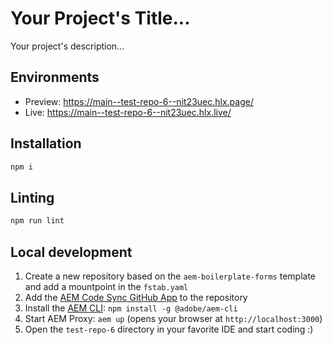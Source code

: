 # Your Project's Title...
Your project's description...

## Environments
- Preview: https://main--test-repo-6--nit23uec.hlx.page/
- Live: https://main--test-repo-6--nit23uec.hlx.live/

## Installation

```sh
npm i
```

## Linting

```sh
npm run lint
```

## Local development

1. Create a new repository based on the `aem-boilerplate-forms` template and add a mountpoint in the `fstab.yaml`
1. Add the [AEM Code Sync GitHub App](https://github.com/apps/aem-code-sync) to the repository
1. Install the [AEM CLI](https://github.com/adobe/helix-cli): `npm install -g @adobe/aem-cli`
1. Start AEM Proxy: `aem up` (opens your browser at `http://localhost:3000`)
1. Open the `test-repo-6` directory in your favorite IDE and start coding :)
